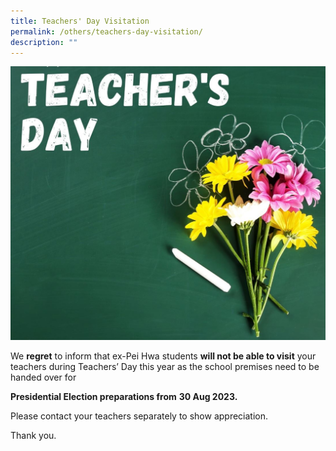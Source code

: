 ```yaml
---
title: Teachers' Day Visitation
permalink: /others/teachers-day-visitation/
description: ""
---
```

![](/images/Announcement%20Images/teachers%20day.JPG)

We **regret** to inform that ex-Pei Hwa students **will not be able to visit** your teachers during Teachers’ Day this year as the school premises need to be handed over for

**Presidential Election preparations from**
**30 Aug 2023.**



Please contact your teachers separately to show appreciation. 

Thank you.